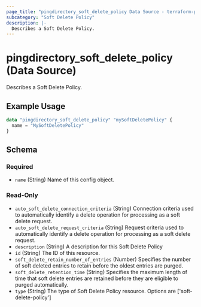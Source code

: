 ```yaml
---
page_title: "pingdirectory_soft_delete_policy Data Source - terraform-provider-pingdirectory"
subcategory: "Soft Delete Policy"
description: |-
  Describes a Soft Delete Policy.
---
```


# pingdirectory_soft_delete_policy (Data Source)

Describes a Soft Delete Policy.

## Example Usage

```terraform
data "pingdirectory_soft_delete_policy" "mySoftDeletePolicy" {
  name = "MySoftDeletePolicy"
}
```

<!-- schema generated by tfplugindocs -->
## Schema

### Required

- `name` (String) Name of this config object.

### Read-Only

- `auto_soft_delete_connection_criteria` (String) Connection criteria used to automatically identify a delete operation for processing as a soft delete request.
- `auto_soft_delete_request_criteria` (String) Request criteria used to automatically identify a delete operation for processing as a soft delete request.
- `description` (String) A description for this Soft Delete Policy
- `id` (String) The ID of this resource.
- `soft_delete_retain_number_of_entries` (Number) Specifies the number of soft deleted entries to retain before the oldest entries are purged.
- `soft_delete_retention_time` (String) Specifies the maximum length of time that soft delete entries are retained before they are eligible to purged automatically.
- `type` (String) The type of Soft Delete Policy resource. Options are ['soft-delete-policy']

